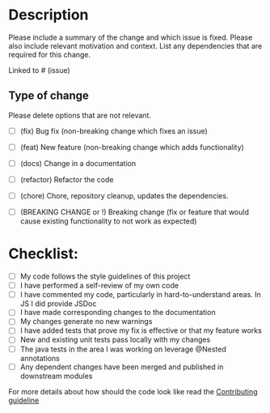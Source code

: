 # Description

Please include a summary of the change and which issue is fixed. Please also include relevant motivation and context. List any dependencies that are required for this change.

Linked to # (issue)

## Type of change

Please delete options that are not relevant.

- [ ] (fix) Bug fix (non-breaking change which fixes an issue)
- [ ] (feat) New feature (non-breaking change which adds functionality)
- [ ] (docs) Change in a documentation
- [ ] (refactor) Refactor the code 
- [ ] (chore) Chore, repository cleanup, updates the dependencies.
- [ ] (BREAKING CHANGE or !) Breaking change (fix or feature that would cause existing functionality to not work as expected)


# Checklist:

- [ ] My code follows the style guidelines of this project
- [ ] I have performed a self-review of my own code
- [ ] I have commented my code, particularly in hard-to-understand areas. In JS I did provide JSDoc
- [ ] I have made corresponding changes to the documentation
- [ ] My changes generate no new warnings
- [ ] I have added tests that prove my fix is effective or that my feature works
- [ ] New and existing unit tests pass locally with my changes
- [ ] The java tests in the area I was working on leverage @Nested annotations
- [ ] Any dependent changes have been merged and published in downstream modules

For more details about how should the code look like read the [Contributing guideline](https://github.com/zowe/api-layer/blob/master/CONTRIBUTING.md)
